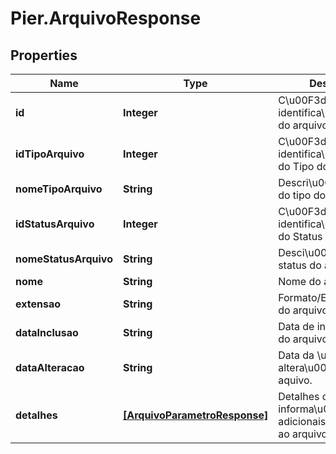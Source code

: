 # Pier.ArquivoResponse

## Properties
Name | Type | Description | Notes
------------ | ------------- | ------------- | -------------
**id** | **Integer** | C\u00F3digo de identifica\u00E7\u00E3o do arquivo | [optional] 
**idTipoArquivo** | **Integer** | C\u00F3digo de identifica\u00E7\u00E3o do Tipo do arquivo | [optional] 
**nomeTipoArquivo** | **String** | Descri\u00E7\u00E3o do tipo do arquivo | [optional] 
**idStatusArquivo** | **Integer** | C\u00F3digo de identifica\u00E7\u00E3o do Status do arquivo | [optional] 
**nomeStatusArquivo** | **String** | Desci\u00E7\u00E3o do status do arquivo | [optional] 
**nome** | **String** | Nome do arquivo | [optional] 
**extensao** | **String** | Formato/Extens\u00E3o do arquivo | [optional] 
**dataInclusao** | **String** | Data de inclus\u00E3o do arquivo. | [optional] 
**dataAlteracao** | **String** | Data da \u00FAltima altera\u00E7\u00E3o do aquivo. | [optional] 
**detalhes** | [**[ArquivoParametroResponse]**](ArquivoParametroResponse.md) | Detalhes contendo informa\u00E7\u00F5es adicionais, relacionadas ao arquivo. | [optional] 


